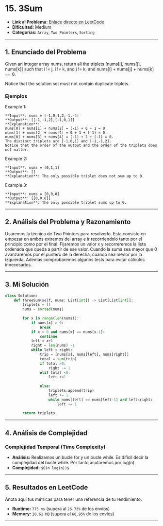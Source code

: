 # 15. 3Sum

- **Link al Problema:** [Enlace directo en LeetCode](https://leetcode.com/problems/3sum/description/)
- **Dificultad:** Medium
- **Categorías:** `Array`, `Two Pointers`, `Sorting`

---

## 1. Enunciado del Problema

Given an integer array nums, return all the triplets [nums[i], nums[j], nums[k]] such that i != j, i != k, and j != k, and nums[i] + nums[j] + nums[k] == 0.

Notice that the solution set must not contain duplicate triplets.

### Ejemplos

Example 1:

    **Input**: nums = [-1,0,1,2,-1,-4]
    **Output**: [[-1,-1,2],[-1,0,1]]
    **Explanation**: 
    nums[0] + nums[1] + nums[2] = (-1) + 0 + 1 = 0.
    nums[1] + nums[2] + nums[4] = 0 + 1 + (-1) = 0.
    nums[0] + nums[3] + nums[4] = (-1) + 2 + (-1) = 0.
    The distinct triplets are [-1,0,1] and [-1,-1,2].
    Notice that the order of the output and the order of the triplets does not matter.

Example 2:

    **Input**: nums = [0,1,1]
    **Output**: []
    **Explanation**: The only possible triplet does not sum up to 0.

Example 3:

    **Input**: nums = [0,0,0]
    **Output**: [[0,0,0]]
    **Explanation**: The only possible triplet sums up to 0.

---

## 2. Análisis del Problema y Razonamiento

Usaremos la técnica de Two Pointers para resolverlo. Esta consiste en empezar en ambos extremos del array e ir recorriendolo tanto por el principio como por el final. Fijaremos un valor x y recorreremos la lista ordenada que queda a partir de ese valor. Cuando la suma sea mayor que 0 avanzaremos por el puntero de la derecha, cuando sea menor por la izquierda. Además comprobaremos algunos tests para evitar cálculos innecesarios.

---

## 3. Mi Solución


```python
class Solution:
    def threeSum(self, nums: List[int]) -> List[List[int]]:
        triplets = []
        nums = sorted(nums)
    
        for x in range(len(nums)):
            if nums[x] > 0:
                break
            if x > 0 and nums[x] == nums[x-1]:
                continue
            left = x+1
            right = len(nums) -1
            while left < right:
                trip = [nums[x], nums[left], nums[right]]
                total = sum(trip)
                if total >0:
                    right -= 1
                elif total <0:
                    left +=1
                
                else:
                    triplets.append(trip)
                    left += 1
                    while nums[left] == nums[left-1] and left<right:
                        left += 1
           
        return triplets
```

---

## 4. Análisis de Complejidad


### Complejidad Temporal (Time Complexity)
- **Análisis:** Realizamos un bucle for y un bucle while. Es dificil decir la complejidad del bucle while. Por tanto acotaremos por log(n)
- **Complejidad:** `$O(n log(n))$`

---

## 5. Resultados en LeetCode

Anota aquí tus métricas para tener una referencia de tu rendimiento.

- **Runtime:** `775 ms` (supera al `26.73%` de los envíos)
- **Memory:** `20.61 MB` (supera al `68.95%` de los envíos)


---



